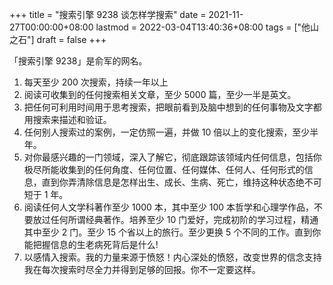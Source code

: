+++
title = "搜索引擎 9238 谈怎样学搜索"
date = 2021-11-27T00:00:00+08:00
lastmod = 2022-03-04T13:40:36+08:00
tags = ["他山之石"]
draft = false
+++

「搜索引擎 9238」是俞军的网名。

1.  每天至少 200 次搜索，持续一年以上
2.  阅读可收集到的任何搜索相关文章，至少 5000 篇，至少一半是英文。
3.  把任何可利用时间用于思考搜索，把眼前看到及脑中想到的任何事物及文字都用搜索来描述和验证。
4.  任何别人搜索过的案例，一定仿照一遍，并做 10 倍以上的变化搜索，至少半年。
5.  对你最感兴趣的一门领域，深入了解它，彻底跟踪该领域内任何信息，包括你极尽所能收集到的任何角度、任何位置、任何媒体、任何人、任何形式的信息，直到你弄清除信息是怎样出生、成长、生病、死亡，维持这种状态绝不可短于 1 年。
6.  阅读任何人文学科著作至少 1000 本，其中至少 100 本哲学和心理学作品，不要放过任何所谓经典著作。培养至少 10 门爱好，完成初阶的学习过程，精通其中至少 2 门。至少 15 个省以上的旅行。至少更换 5 个不同的工作。直到你能把握信息的生老病死背后是什么!
7.  以感情入搜索。我的力量来源于愤怒！内心深处的愤怒，改变世界的信念支持我在每次搜索时尽全力并得到足够的回报。你不一定要这样。